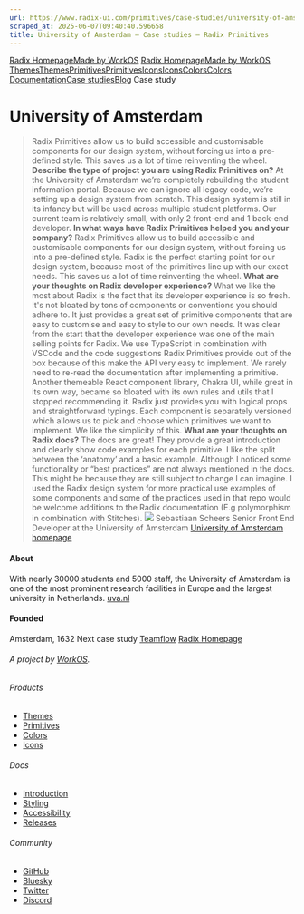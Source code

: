 ```yaml
---
url: https://www.radix-ui.com/primitives/case-studies/university-of-amsterdam
scraped_at: 2025-06-07T09:40:40.596658
title: University of Amsterdam – Case studies – Radix Primitives
---
```


[Radix Homepage](https://www.radix-ui.com/)[Made by WorkOS](https://workos.com)
[Radix Homepage](https://www.radix-ui.com/)[Made by WorkOS](https://workos.com)
[ThemesThemes](https://www.radix-ui.com/)[PrimitivesPrimitives](https://www.radix-ui.com/primitives)[IconsIcons](https://www.radix-ui.com/icons)[ColorsColors](https://www.radix-ui.com/colors)
[Documentation](https://www.radix-ui.com/primitives/docs)[Case studies](https://www.radix-ui.com/primitives/case-studies)[Blog](https://www.radix-ui.com/blog)[](https://github.com/radix-ui/primitives)
Case study
# University of Amsterdam
> Radix Primitives allow us to build accessible and customisable components for our design system, without forcing us into a pre-defined style. This saves us a lot of time reinventing the wheel.
**Describe the type of project you are using Radix Primitives on?**
At the University of Amsterdam we’re completely rebuilding the student information portal. Because we can ignore all legacy code, we’re setting up a design system from scratch. This design system is still in its infancy but will be used across multiple student platforms. Our current team is relatively small, with only 2 front-end and 1 back-end developer.
**In what ways have Radix Primitives helped you and your company?**
Radix Primitives allow us to build accessible and customisable components for our design system, without forcing us into a pre-defined style. Radix is the perfect starting point for our design system, because most of the primitives line up with our exact needs. This saves us a lot of time reinventing the wheel.
**What are your thoughts on Radix developer experience?**
What we like the most about Radix is the fact that its developer experience is so fresh. It's not bloated by tons of components or conventions you should adhere to. It just provides a great set of primitive components that are easy to customise and easy to style to our own needs.
It was clear from the start that the developer experience was one of the main selling points for Radix. We use TypeScript in combination with VSCode and the code suggestions Radix Primitives provide out of the box because of this make the API very easy to implement. We rarely need to re-read the documentation after implementing a primitive.
Another themeable React component library, Chakra UI, while great in its own way, became so bloated with its own rules and utils that I stopped recommending it.
Radix just provides you with logical props and straightforward typings. Each component is separately versioned which allows us to pick and choose which primitives we want to implement. We like the simplicity of this.
**What are your thoughts on Radix docs?**
The docs are great! They provide a great introduction and clearly show code examples for each primitive. I like the split between the ‘anatomy’ and a basic example.
Although I noticed some functionality or “best practices” are not always mentioned in the docs. This might be because they are still subject to change I can imagine. I used the Radix design system for more practical use examples of some components and some of the practices used in that repo would be welcome additions to the Radix documentation (E.g polymorphism in combination with Stitches).
![](https://www.radix-ui.com/marketing/avatar-sebastian-scheers.jpg)
Sebastiaan Scheers
Senior Front End Developer at the University of Amsterdam
[University of Amsterdam homepage](https://uva.nl)
#### About
With nearly 30000 students and 5000 staff, the University of Amsterdam is one of the most prominent research facilities in Europe and the largest university in Netherlands.
[uva.nl](https://uva.nl)
#### Founded
Amsterdam, 1632
Next case study
[Teamflow](https://www.radix-ui.com/primitives/case-studies/teamflow)
[Radix Homepage](https://www.radix-ui.com/)
###### A project by [WorkOS](https://workos.com).
###### Products
  * [Themes](https://www.radix-ui.com/)
  * [Primitives](https://www.radix-ui.com/primitives)
  * [Colors](https://www.radix-ui.com/colors)
  * [Icons](https://www.radix-ui.com/icons)


###### Docs
  * [Introduction](https://www.radix-ui.com/primitives/docs/overview/introduction)
  * [Styling](https://www.radix-ui.com/primitives/docs/guides/styling)
  * [Accessibility](https://www.radix-ui.com/primitives/docs/overview/accessibility)
  * [Releases](https://www.radix-ui.com/primitives/docs/overview/releases)


###### Community
  * [GitHub](https://github.com/radix-ui)
  * [Bluesky](https://bsky.app/profile/radix-ui.com)
  * [Twitter](https://twitter.com/radix_ui)
  * [Discord](https://discord.com/invite/7Xb99uG)



